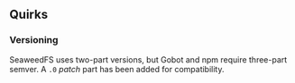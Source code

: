 ## Quirks

### Versioning

SeaweedFS uses two-part versions, but Gobot and npm require three-part semver. A `.0` _patch_ part has been added for compatibility.
